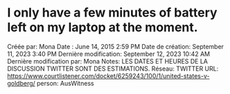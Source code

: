 # I only have a few minutes of battery left on my laptop at the moment.

Créée par: Mona
Date : June 14, 2015 2:59 PM
Date de création: September 11, 2023 3:40 PM
Dernière modification: September 12, 2023 10:42 AM
Dernière modification par: Mona
Notes: LES DATES ET HEURES DE LA DISCUSSION TWITTER SONT DES ESTIMATIONS.
Réseau: TWITTER
URL: https://www.courtlistener.com/docket/6259243/100/1/united-states-v-goldberg/
person: AusWitness
